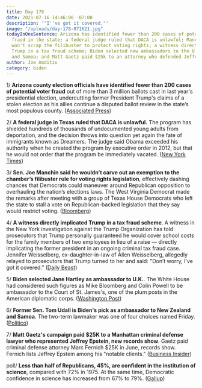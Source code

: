 ```yaml
---
title: Day 178
date: 2021-07-16 14:46:00 -07:00
description: '"I''ve got it covered."'
image: "/uploads/day-178-071621.jpg"
todayInOneSentence: Arizona has identified fewer than 200 cases of potential voter
  fraud in the state; a federal judge ruled that DACA is unlawful; Manchin says he
  won't scrap the filibuster to protect voting rights; a witness directly implicated
  Trump in a tax fraud scheme; Biden selected new ambassadors to the U.K., New Zealand,
  and Samoa; and Matt Gaetz paid $25k to an attorney who defended Jeffrey Epstein.
author: Joe Amditis
category: biden
---
```


1/ **Arizona county election officials have identified fewer than 200 cases of potential voter fraud** out of more than 3 million ballots cast in last year's presidential election, undercutting former President Trump's claims of a stolen election as his allies continue a disputed ballot review in the state’s most populous county. ([Associated Press](https://apnews.com/article/business-government-and-politics-arizona-election-2020-e6158cd1b0c6442716064e6791b4c6fc))

2/ **A federal judge in Texas ruled that DACA is unlawful.** The program has shielded hundreds of thousands of undocumented young adults from deportation, and the decision throws into question yet again the fate of immigrants known as Dreamers. The judge said Obama exceeded his authority when he created the program by executive order in 2012, but that he would not order that the program be immediately vacated. ([New York Times](https://www.nytimes.com/2021/07/16/us/court-daca-dreamers.html))

3/ **Sen. Joe Manchin said he wouldn’t carve out an exemption to the chamber’s filibuster rule for voting rights legislation**, effectively dashing chances that Democrats could maneuver around Republican opposition to overhauling the nation’s elections laws. The West Virginia Democrat made the remarks after meeting with a group of Texas House Democrats who left the state to stall a vote on Republican-backed legislation that they say would restrict voting. ([Bloomberg](https://www.bloomberg.com/news/articles/2021-07-15/manchin-says-no-filibuster-exception-for-voting-rights-bill))

4/ **A witness directly implicated Trump in a tax fraud scheme**. A witness in the New York investigation against the Trump Organization has told prosecutors that Trump personally guaranteed he would cover school costs for the family members of two employees in lieu of a raise — directly implicating the former president in an ongoing criminal tax fraud case. Jennifer Weisselberg, ex-daughter-in-law of Allen Weisselberg, allegedly relayed to prosecutors that Trump turned to her and said: "Don’t worry, I’ve got it covered.” ([Daily Beast](https://www.thedailybeast.com/explosive-interview-directly-implicates-donald-trump-in-tax-scheme))

5/ **Biden selected Jane Hartley as ambassador to U.K.**. The White House had considered such figures as Mike Bloomberg and Colin Powell to be ambassador to the Court of St. James's, one of the plum posts in the American diplomatic corps. ([Washington Post](https://www.washingtonpost.com/politics/biden-hartley-uk-ambassador/2021/07/16/78ed02ce-e63b-11eb-934f-7e6c1927f261_story.html))

6/ **Former Sen. Tom Udall is Biden's pick as ambassador to New Zealand and Samoa**. The two-term lawmaker was one of four choices named Friday. ([Politico](https://www.politico.com/news/2021/07/16/tom-udall-ambassador-new-zealand-samoa-499853))

7/ **Matt Gaetz's campaign paid $25K to a Manhattan criminal defense lawyer who represented Jeffrey Epstein, new records show**. Gaetz paid criminal defense attorney Marc Fernich $25K in June, records show. Fernich lists Jeffrey Epstein among his "notable clients." ([Business Insider](https://www.businessinsider.com/matt-gaetz-criminal-defense-attorney-jeffrey-epstein-2021-7))

poll/ **Less than half of Republicans, 45%, are confident in the institution of science**, compared with 72% in 1975. At the same time, Democratic confidence in science has increased from 67% to 79%. ([Gallup](https://news.gallup.com/poll/352397/democratic-republican-confidence-science-diverges.aspx))